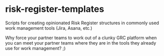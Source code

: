 # risk-register-templates
Scripts for creating opinionated Risk Register structures in commonly used work management tools (Jira, Asana, etc.)

Why force your partner teams to work out of a clunky GRC platform when you can meet your partner teams where they are in the tools they already use for work management? ;)
